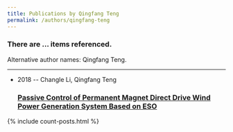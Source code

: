 ```yaml
---
title: Publications by Qingfang Teng
permalink: /authors/qingfang-teng
---
```


<h3 id="number-posts">There are ... items referenced.</h3>
<p id='info-authors'>Alternative author names: Qingfang Teng.</p>
<hr />
<ul class="post-list">
<li><span class='post-meta'>2018 -- Changle Li, Qingfang Teng</span><h3><a class='post-link' href="{{ site.baseurl }}/passive-control-of-permanent-magnet-direct-drive-wind-power-generation-system-based-on-eso">Passive Control of Permanent Magnet Direct Drive Wind Power Generation System Based on ESO</a></h3></li>

</ul>
{% include count-posts.html %}
